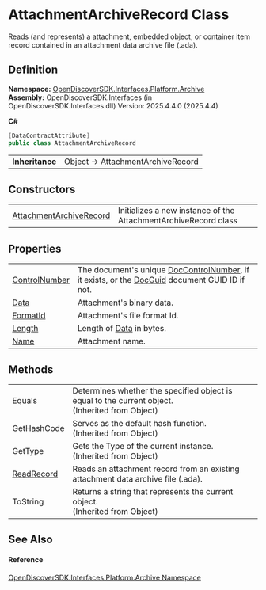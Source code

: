 # AttachmentArchiveRecord Class


Reads (and represents) a attachment, embedded object, or container item record contained in an attachment data archive file (.ada).



## Definition
**Namespace:** <a href="dcc346b4-4dbe-f061-4b93-52d6a0a6fe6f">OpenDiscoverSDK.Interfaces.Platform.Archive</a>  
**Assembly:** OpenDiscoverSDK.Interfaces (in OpenDiscoverSDK.Interfaces.dll) Version: 2025.4.4.0 (2025.4.4)

**C#**
``` C#
[DataContractAttribute]
public class AttachmentArchiveRecord
```

<table><tr><td><strong>Inheritance</strong></td><td>Object  →  AttachmentArchiveRecord</td></tr>
</table>



## Constructors
<table>
<tr>
<td><a href="6471b282-089b-0c8e-f6aa-dc7f12c6e8b2">AttachmentArchiveRecord</a></td>
<td>Initializes a new instance of the AttachmentArchiveRecord class</td></tr>
</table>

## Properties
<table>
<tr>
<td><a href="7d376be9-d2c8-34e0-cc9d-19a606d3fadd">ControlNumber</a></td>
<td>The document's unique <a href="5bf04a4e-5496-1528-2730-041321ca181e">DocControlNumber</a>, if it exists, or the <a href="1eceddf2-da6a-3a4d-970e-982a7d42eca6">DocGuid</a> document GUID ID if not.</td></tr>
<tr>
<td><a href="7472f1f2-519a-51f3-c370-3d2b60c25fdf">Data</a></td>
<td>Attachment's binary data.</td></tr>
<tr>
<td><a href="d76ea014-9648-fc82-4125-3eb84ef2c306">FormatId</a></td>
<td>Attachment's file format Id.</td></tr>
<tr>
<td><a href="dc51784b-2f00-3588-fe83-6c9b395498d8">Length</a></td>
<td>Length of <a href="7472f1f2-519a-51f3-c370-3d2b60c25fdf">Data</a> in bytes.</td></tr>
<tr>
<td><a href="cf4ef8c9-457a-6694-fe96-6798f77d9327">Name</a></td>
<td>Attachment name.</td></tr>
</table>

## Methods
<table>
<tr>
<td>Equals</td>
<td>Determines whether the specified object is equal to the current object.<br />(Inherited from Object)</td></tr>
<tr>
<td>GetHashCode</td>
<td>Serves as the default hash function.<br />(Inherited from Object)</td></tr>
<tr>
<td>GetType</td>
<td>Gets the Type of the current instance.<br />(Inherited from Object)</td></tr>
<tr>
<td><a href="42eb1686-d939-94d8-5c93-cfe93eb1dfc2">ReadRecord</a></td>
<td>Reads an attachment record from an existing attachment data archive file (.ada).</td></tr>
<tr>
<td>ToString</td>
<td>Returns a string that represents the current object.<br />(Inherited from Object)</td></tr>
</table>

## See Also


#### Reference
<a href="dcc346b4-4dbe-f061-4b93-52d6a0a6fe6f">OpenDiscoverSDK.Interfaces.Platform.Archive Namespace</a>  
